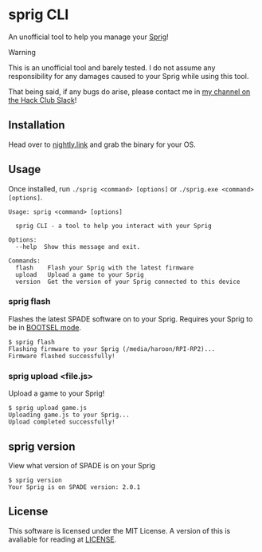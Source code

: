 # sprig CLI
An unofficial tool to help you manage your [Sprig](https://sprig.hackclub.com)!

> [!WARNING]  
> This is an unofficial tool and barely tested. I do not assume any responsibility for any damages caused to your Sprig while using this tool.
>
> That being said, if any bugs do arise, please contact me in [my channel on the Hack Club Slack](https://hackclub.slack.com/archives/C06SY7X0ESK)!

## Installation
Head over to [nightly.link](https://nightly.link/DaInfLoop/sprig-cli/workflows/build/main) and grab the binary for your OS.

## Usage
Once installed, run `./sprig <command> [options]` or `./sprig.exe <command> [options]`.
```
Usage: sprig <command> [options]

  sprig CLI - a tool to help you interact with your Sprig

Options:
  --help  Show this message and exit.

Commands:
  flash    Flash your Sprig with the latest firmware
  upload   Upload a game to your Sprig
  version  Get the version of your Sprig connected to this device
```

### sprig flash
Flashes the latest SPADE software on to your Sprig. Requires your Sprig to be in [BOOTSEL mode](https://github.com/hackclub/sprig/blob/main/docs/UPLOAD.md#bootsel).

```
$ sprig flash
Flashing firmware to your Sprig (/media/haroon/RPI-RP2)...
Firmware flashed successfully!
```

### sprig upload \<file.js>
Upload a game to your Sprig!

```
$ sprig upload game.js
Uploading game.js to your Sprig...
Upload completed successfully!
```

## sprig version
View what version of SPADE is on your Sprig

```
$ sprig version
Your Sprig is on SPADE version: 2.0.1
```

## License
This software is licensed under the MIT License. A version of this is avaliable for reading at [LICENSE](/LICENSE).